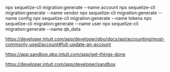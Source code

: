 npx sequelize-cli migration:generate --name account
npx sequelize-cli migration:generate --name vendor
npx sequelize-cli migration:generate --name config
npx sequelize-cli migration:generate --name tokens
npx sequelize-cli migration:generate --name user
npx sequelize-cli migration:generate --name qb_data

https://developer.intuit.com/app/developer/qbo/docs/api/accounting/most-commonly-used/account#full-update-an-account

https://app.sandbox.qbo.intuit.com/app/get-things-done

https://developer.intuit.com/app/developer/sandbox